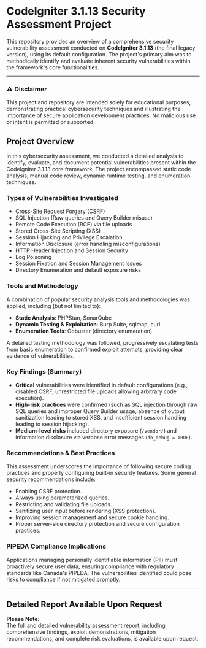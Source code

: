 # CodeIgniter 3.1.13 Security Assessment Project

This repository provides an overview of a comprehensive security vulnerability assessment conducted on **CodeIgniter 3.1.13** (the final legacy version), using its default configuration. The project's primary aim was to methodically identify and evaluate inherent security vulnerabilities within the framework's core functionalities.

---

### ⚠️ **Disclaimer**
This project and repository are intended solely for educational purposes, demonstrating practical cybersecurity techniques and illustrating the importance of secure application development practices. No malicious use or intent is permitted or supported.

## **Project Overview**

In this cybersecurity assessment, we conducted a detailed analysis to identify, evaluate, and document potential vulnerabilities present within the CodeIgniter 3.1.13 core framework. The project encompassed static code analysis, manual code review, dynamic runtime testing, and enumeration techniques.

### **Types of Vulnerabilities Investigated**

- Cross-Site Request Forgery (CSRF)
- SQL Injection (Raw queries and Query Builder misuse)
- Remote Code Execution (RCE) via file uploads
- Stored Cross-Site Scripting (XSS)
- Session Hijacking and Privilege Escalation
- Information Disclosure (error handling misconfigurations)
- HTTP Header Injection and Session Security
- Log Poisoning
- Session Fixation and Session Management Issues
- Directory Enumeration and default exposure risks

### **Tools and Methodology**
A combination of popular security analysis tools and methodologies was applied, including (but not limited to):

- **Static Analysis**: PHPStan, SonarQube  
- **Dynamic Testing & Exploitation**: Burp Suite, sqlmap, curl  
- **Enumeration Tools**: Gobuster (directory enumeration)

A detailed testing methodology was followed, progressively escalating tests from basic enumeration to confirmed exploit attempts, providing clear evidence of vulnerabilities.

### **Key Findings (Summary)**

- **Critical** vulnerabilities were identified in default configurations (e.g., disabled CSRF, unrestricted file uploads allowing arbitrary code execution).
- **High-risk practices** were confirmed (such as SQL injection through raw SQL queries and improper Query Builder usage, absence of output sanitization leading to stored XSS, and insufficient session handling leading to session hijacking).
- **Medium-level risks** included directory exposure (`/vendor/`) and information disclosure via verbose error messages (`db_debug = TRUE`).

### **Recommendations & Best Practices**
This assessment underscores the importance of following secure coding practices and properly configuring built-in security features. Some general security recommendations include:

- Enabling CSRF protection.
- Always using parameterized queries.
- Restricting and validating file uploads.
- Sanitizing user input before rendering (XSS protection).
- Improving session management and secure cookie handling.
- Proper server-side directory protection and secure configuration practices.

### **PIPEDA Compliance Implications**
Applications managing personally identifiable information (PII) must proactively secure user data, ensuring compliance with regulatory standards like Canada's PIPEDA. The vulnerabilities identified could pose risks to compliance if not mitigated promptly.

---

## **Detailed Report Available Upon Request**

**Please Note**:  
The full and detailed vulnerability assessment report, including comprehensive findings, exploit demonstrations, mitigation recommendations, and complete risk evaluations, is available upon request.
